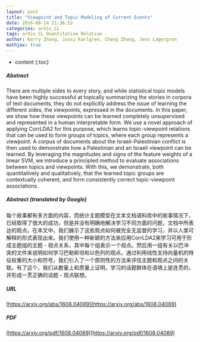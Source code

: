 ```yaml
---
layout: post
title: "Viewpoint and Topic Modeling of Current Events"
date: 2016-08-14 11:36:52
categories: arXiv_CL
tags: arXiv_CL Quantitative Relation
author: Kerry Zhang, Jussi Karlgren, Cheng Zhang, Jens Lagergren
mathjax: true
---
```


* content
{:toc}

##### Abstract
There are multiple sides to every story, and while statistical topic models have been highly successful at topically summarizing the stories in corpora of text documents, they do not explicitly address the issue of learning the different sides, the viewpoints, expressed in the documents. In this paper, we show how these viewpoints can be learned completely unsupervised and represented in a human interpretable form. We use a novel approach of applying CorrLDA2 for this purpose, which learns topic-viewpoint relations that can be used to form groups of topics, where each group represents a viewpoint. A corpus of documents about the Israeli-Palestinian conflict is then used to demonstrate how a Palestinian and an Israeli viewpoint can be learned. By leveraging the magnitudes and signs of the feature weights of a linear SVM, we introduce a principled method to evaluate associations between topics and viewpoints. With this, we demonstrate, both quantitatively and qualitatively, that the learned topic groups are contextually coherent, and form consistently correct topic-viewpoint associations.

##### Abstract (translated by Google)
每个故事都有多方面的内容，而统计主题模型在文本文档语料库中的故事情况下，已经取得了很大的成功，但是并没有明确地解决学习不同方面的问题，文档中所表达的观点。在本文中，我们展示了这些观点如何被完全无监督的学习，并以人类可解释的形式表现出来。我们使用一种新颖的方法来应用CorrLDA2来学习可用于形成主题组的主题 - 视点关系，其中每个组表示一个视点。然后用一组有关以巴冲突的文件来说明如何学习巴勒斯坦和以色列的观点。通过利用线性支持向量机的特征权重的大小和符号，我们引入了一个原则性的方法来评估主题和观点之间的关联。有了这个，我们从数量上和质量上证明，学习的话题群体在语境上是连贯的，并形成一贯正确的话题 - 观点联想。

##### URL
[https://arxiv.org/abs/1608.04089](https://arxiv.org/abs/1608.04089)

##### PDF
[https://arxiv.org/pdf/1608.04089](https://arxiv.org/pdf/1608.04089)

